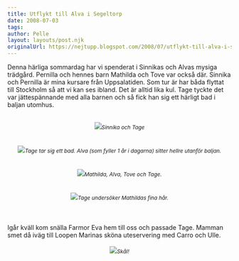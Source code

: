 ```yaml
---
title: Utflykt till Alva i Segeltorp
date: 2008-07-03
tags: 	
author: Pelle
layout: layouts/post.njk
originalUrl: https://nejtupp.blogspot.com/2008/07/utflykt-till-alva-i-segeltorp.html
---
```


Denna härliga sommardag har vi spenderat i Sinnikas och Alvas mysiga trädgård. Pernilla och hennes barn Mathilda och Tove var också där.  Sinnika och Pernilla är mina kursare från Uppsalatiden. Som tur är har båda flyttat till Stockholm så att vi kan ses ibland. Det är alltid lika kul. Tage tyckte det var jättespännande med alla barnen och så fick han sig ett härligt bad i baljan utomhus.<br><br><div style="text-align: center;"><img src="../../../../img/X+092.jpg"><span style="font-style: italic;font-size:85%;">Sinnika och Tage</span><br></div><br><br><div style="text-align: center;"><img src="../../../../img/Mobil+3+008.jpg"><span style="font-size:85%;"><span style="font-style: italic;">Tage tar sig ett bad. Alva (som fyller 1 år i dagarna) sitter hellre utanför baljan.</span><br></span></div><br><br><div style="text-align: center;"><img src="../../../../img/Mobil+3+010.jpg"><span style="font-style: italic;font-size:85%;">Mathilda, Alva, Tove och Tage.</span><br></div><br><br><div style="text-align: center;"><img src="../../../../img/Mobil+3+015.jpg"><span style="font-style: italic;font-size:85%;">Tage undersöker Mathildas fina hår.</span><br></div><br><br><br>Igår kväll kom snälla Farmor Eva hem till oss och passade Tage. Mamman smet då iväg till Loopen Marinas sköna uteservering med Carro och Ulle.<br><br><div style="text-align: center;"><img src="../../../../img/Mobil+3+006.jpg"><span style="font-style: italic;font-size:85%;">Skål!</span><br></div>
<!-- no comments on this post -->